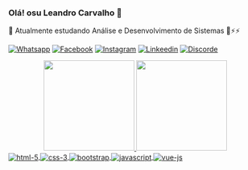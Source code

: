 ### Olá! osu Leandro Carvalho 👋


🔭 Atualmente estudando Análise e Desenvolvimento de Sistemas 👯⚡⚡

[![Whatsapp](https://img.shields.io/badge/WhatsApp-25D366?style=for-the-badge&logo=whatsapp&logoColor=white)](https://api.whatsapp.com/send?phone=5585987755178&text=Ol%C3%A1!%20gostaria%20de%20saber%20mais%20sobre%20seu%20trabalho)
[![Facebook](https://img.shields.io/badge/Facebook-1877F2?style=for-the-badge&logo=facebook&logoColor=white)](https://www.facebook.com/profile.php?id=100009092545231)
[![Instagram](https://img.shields.io/badge/Instagram-E4405F?style=for-the-badge&logo=instagram&logoColor=white)]()
[![Linkeedin](https://img.shields.io/badge/LinkedIn-0077B5?style=for-the-badge&logo=linkedin&logoColor=white)](https://www.linkedin.com/in/leandro-rodrigues-de-carvalho-7b3439142/)
[![Discorde](https://img.shields.io/badge/Discord-7289DA?style=for-the-badge&logo=discord&logoColor=white)]()

<div align="center">
  <a href="https://github.com/leandrodev83">
  <img height="180em" src="https://github-readme-stats.vercel.app/api?username=leandrodev83&show_icons=true&theme=dracula&include_all_commits=true&count_private=true"/>
  <img height="180em" src="https://github-readme-stats.vercel.app/api/top-langs/?username=leandrodev83&layout=compact&langs_count=7&theme=dracula"/>
</div>
  
<div style="display:inline_block">
   <img alt="html-5" align="center" src="https://img.shields.io/badge/HTML5-E34F26?style=for-the-badge&logo=html5&logoColor=white"/>
   <img alt="css-3" align="center" src="https://img.shields.io/badge/CSS3-1572B6?style=for-the-badge&logo=css3&logoColor=white"/>
   <img alt="bootstrap" align="center" src="https://img.shields.io/badge/Bootstrap-563D7C?style=for-the-badge&logo=bootstrap&logoColor=white"/>
   <img alt="javascript" align="center" src="https://img.shields.io/badge/JavaScript-F7DF1E?style=for-the-badge&logo=javascript&logoColor=black"/>
   <img alt="vue-js" align="center" src="https://img.shields.io/badge/Vue.js-35495E?style=for-the-badge&logo=vue.js&logoColor=4FC08D"/>
</div>
  
  
